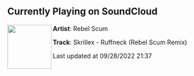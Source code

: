 ## Currently Playing on SoundCloud

[<img align="left" width="100" src="https://i1.sndcdn.com/artworks-Mo6Hc8dWf5ggjLYF-UowDOw-t500x500.jpg">](https://soundcloud.com/rebelscummusic/ruffneck)

**Artist**: Rebel Scum 

**Track**: Skrillex - Ruffneck (Rebel Scum Remix)

Last updated at 09/28/2022 21:37
